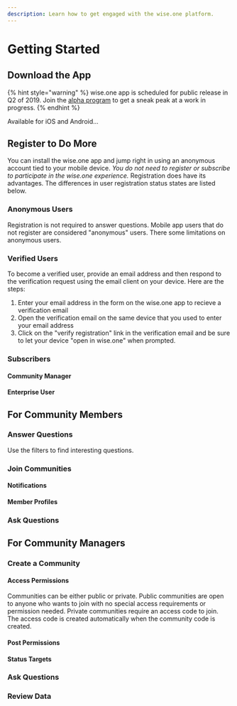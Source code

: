 ```yaml
---
description: Learn how to get engaged with the wise.one platform.
---
```


# Getting Started

## Download the App

{% hint style="warning" %}
wise.one app is scheduled for public release in Q2 of 2019. Join the [alpha program](https://www.wise.one/alpha) to get a sneak peak at a work in progress.
{% endhint %}

Available for iOS and Android...

## Register to Do More

You can install the wise.one app and jump right in using an anonymous account tied to your mobile device. _You do not need to register or subscribe to participate in the wise.one experience._ Registration does have its advantages. The differences in user registration status states are listed below. 

### Anonymous Users

Registration is not required to answer questions. Mobile app users that do not register are considered "anonymous" users. There some limitations on anonymous users.

### Verified Users

To become a verified user, provide an email address and then respond to the verification request using the email client on your device. Here are the steps:

1. Enter your email address in the form on the wise.one app to recieve a verification email
2. Open the verification email on the same device that you used to enter your email address
3. Click on the "verify registration" link in the verification email and be sure to let your device "open in wise.one" when prompted.

### Subscribers

#### Community Manager

#### Enterprise User

#### 

## For Community Members

### Answer Questions

Use the filters to find interesting questions.

### Join Communities

#### Notifications

#### Member Profiles

### Ask Questions

## For Community Managers

### Create a Community

#### Access Permissions

Communities can be either public or private. Public communities are open to anyone who wants to join with no special access requirements or permission needed. Private communities require an access code to join. The access code is created automatically when the community code is created. 

#### Post Permissions

#### Status Targets

### Ask Questions

### Review Data

